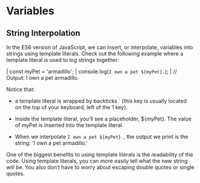 # Variables

## String Interpolation
In the ES6 version of JavaScript, we can insert, or interpolate, variables into strings using template literals. Check out the following example where a template literal is used to log strings together:

| const myPet = 'armadillo';
| console.log(`I own a pet ${myPet}.`);
| // Output: I own a pet armadillo.

Notice that:

- a template literal is wrapped by backticks ` (this key is usually located on the top of your keyboard, left of the 1 key).

- Inside the template literal, you’ll see a placeholder, ${myPet}. The value of myPet is inserted into the template literal.

- When we interpolate `I own a pet ${myPet}.`, the output we print is the string: 'I own a pet armadillo.'

One of the biggest benefits to using template literals is the readability of the code. Using template literals, you can more easily tell what the new string will be. You also don’t have to worry about escaping double quotes or single quotes.